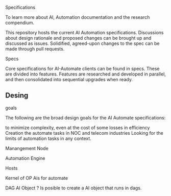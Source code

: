 Specifications

To learn more about AI, Automation documentation and the research compendium.

This repository hosts the current AI Automation specifications. Discussions about design rationale and proposed changes can be brought up and discussed as issues. Solidified, agreed-upon changes to the spec can be made through pull requests.

Specs

Core specifications for AI-Automate clients can be found in specs. These are divided into features. Features are researched and developed in parallel, and then consolidated into sequential upgrades when ready.



## Desing
goals

The following are the broad design goals for the AI Automate specifications:

to minimize complexity, even at the cost of some losses in efficiency
Creation the automate tasks in NOC and telecom industries
Looking for the limits of automation tasks in any context.



Manangement Node


Automation Engine

Hosts

Kernel of OP Ais for automate


DAG AI Object ?
Is posible to create a AI object that runs in dags.
